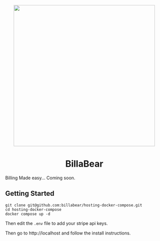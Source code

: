 <p align="center">
  <img width="450px" src="https://ha-static-data.s3.eu-central-1.amazonaws.com/github-readme-logo-v2.png">
</p>

<p align="center">
  <h1 style="text-align: center">BillaBear</h1>
</p>

Billing Made easy... Coming soon.

## Getting Started


```
git clone git@github.com:billabear/hosting-docker-compose.git
cd hosting-docker-compose
docker compose up -d
```

Then edit the `.env` file to add your stripe api keys.

Then go to http://localhost and follow the install instructions.
